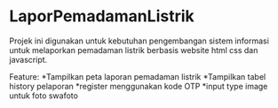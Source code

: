 # LaporPemadamanListrik
Projek ini digunakan untuk kebutuhan pengembangan sistem informasi untuk melaporkan pemadaman listrik berbasis website html css dan javascript.

Feature:
*Tampilkan peta laporan pemadaman listrik
*Tampilkan tabel history pelaporan
*register menggunakan kode OTP
*input type image untuk foto swafoto